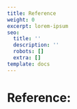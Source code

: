 ```yaml
---
title: Reference
weight: 0
excerpt: lorem-ipsum
seo:
  title: ''
  description: ''
  robots: []
  extra: []
template: docs
---
```

# Reference:





